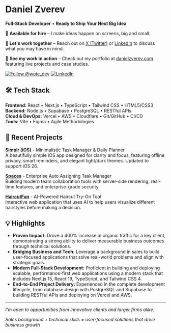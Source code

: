 # Daniel Zverev

**Full-Stack Developer** • **Ready to Ship Your Next Big Idea**

🚀 **Available for hire** – I make ideas happen on screens, big and small.

💼 **Let's work together** – Reach out on [X (Twitter)](https://x.com/wote_dev) or [LinkedIn](https://linkedin.com/in/daniel-zverev) to discuss what you may have in mind.

🌟 **See my work in action** – Check out my portfolio at [danielzverev.com](https://danielzverev.com) featuring live projects and case studies.

[![Follow @wote_dev](https://img.shields.io/badge/Follow_@wote_dev-F7F7F7?style=plastic&logo=x&logoColor=black)](https://x.com/wote_dev) [![LinkedIn](https://img.shields.io/badge/LinkedIn-0077B5?style=plastic&logo=linkedin&logoColor=white)](https://linkedin.com/in/daniel-zverev)

## 🛠️ Tech Stack

**Frontend:** React • Next.js • TypeScript • Tailwind CSS • HTML5/CSS3  
**Backend:** Node.js • Supabase • PostgreSQL • RESTful APIs  
**Cloud & DevOps:** Vercel • AWS • Cloudflare • Git/GitHub • CI/CD  
**Tools:** Vite • Figma • Agile Methodologies

## 🚀 Recent Projects

**[Simplr (iOS)](https://apps.apple.com/us/app/simplr-minimal-to-do-app/id6748098464)** - Minimalistic Task Manager & Daily Planner  
A beautifully simple iOS app designed for clarity and focus, featuring offline privacy, smart reminders, and elegant light/dark themes. Updated to support iOS 26.

**[Spaces](https://web.simplr-app.com)** - Enterprise Auto Assigning Task Manager  
Building modern team collaboration tools with server-side rendering, real-time features, and enterprise-grade security.

**[HaircutFun](https://haircutfun.com)** - AI-Powered Haircut Try-On Tool  
Interactive web application that uses AI to help users visualize different hairstyles before making a decision.

## 💡 Highlights

- **Proven Impact:** Drove a 400% increase in organic traffic for a key client, demonstrating a strong ability to deliver measurable business outcomes through technical solutions.
- **Bridging Business and Tech:** Leverage a background in sales to build user-focused applications that solve real-world problems and align with strategic goals.
- **Modern Full-Stack Development:** Proficient in building and deploying scalable, performance-first web applications using a modern stack that includes Next.js 15, React 19, TypeScript, and Tailwind CSS 4.
- **End-to-End Project Delivery:** Experienced in the complete development lifecycle, from database design with PostgreSQL and Supabase to building RESTful APIs and deploying on Vercel and AWS.

---

_I'm open to opportunities from innovative clients and larger firms alike._

_Sales background + technical skills = user-focused solutions that drive business growth_
